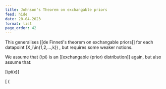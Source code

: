 ```yaml
---
title: Johnson's Theorem on exchangable priors
feed: hide
date: 20-04-2023
format: list
page_order: 42
---
```



This generalises [[de Finneti's theorem on exchangable priors]] for each datapoint  \(X_i\in\{1,2,...,k\}\) , but requires some weaker notions.

We assume that  \(\pi\)  is an [[exchangable (prior) distribution]] again, but also assume that:

\[\pi(x)\]



\[ \(